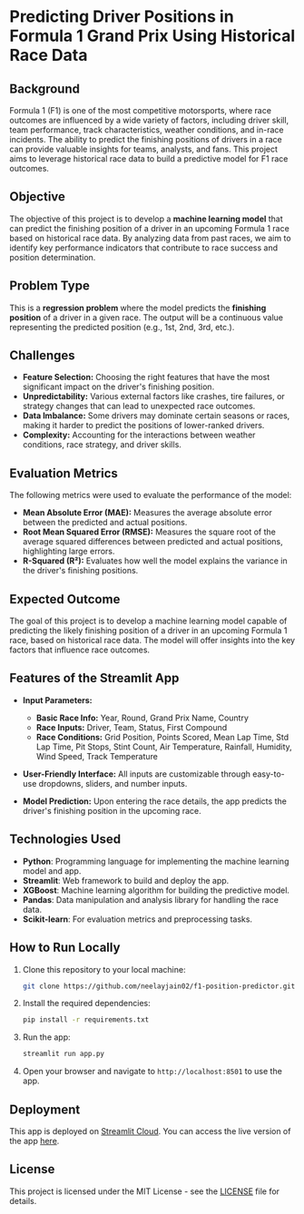 
# Predicting Driver Positions in Formula 1 Grand Prix Using Historical Race Data

## Background

Formula 1 (F1) is one of the most competitive motorsports, where race outcomes are influenced by a wide variety of factors, including driver skill, team performance, track characteristics, weather conditions, and in-race incidents. The ability to predict the finishing positions of drivers in a race can provide valuable insights for teams, analysts, and fans. This project aims to leverage historical race data to build a predictive model for F1 race outcomes.

## Objective

The objective of this project is to develop a **machine learning model** that can predict the finishing position of a driver in an upcoming Formula 1 race based on historical race data. By analyzing data from past races, we aim to identify key performance indicators that contribute to race success and position determination.

## Problem Type

This is a **regression problem** where the model predicts the **finishing position** of a driver in a given race. The output will be a continuous value representing the predicted position (e.g., 1st, 2nd, 3rd, etc.).

## Challenges

- **Feature Selection:** Choosing the right features that have the most significant impact on the driver's finishing position.
- **Unpredictability:** Various external factors like crashes, tire failures, or strategy changes that can lead to unexpected race outcomes.
- **Data Imbalance:** Some drivers may dominate certain seasons or races, making it harder to predict the positions of lower-ranked drivers.
- **Complexity:** Accounting for the interactions between weather conditions, race strategy, and driver skills.

## Evaluation Metrics

The following metrics were used to evaluate the performance of the model:

- **Mean Absolute Error (MAE):** Measures the average absolute error between the predicted and actual positions.
- **Root Mean Squared Error (RMSE):** Measures the square root of the average squared differences between predicted and actual positions, highlighting large errors.
- **R-Squared (R²):** Evaluates how well the model explains the variance in the driver's finishing positions.

## Expected Outcome

The goal of this project is to develop a machine learning model capable of predicting the likely finishing position of a driver in an upcoming Formula 1 race, based on historical race data. The model will offer insights into the key factors that influence race outcomes.

## Features of the Streamlit App

- **Input Parameters:**
  - **Basic Race Info:** Year, Round, Grand Prix Name, Country
  - **Race Inputs:** Driver, Team, Status, First Compound
  - **Race Conditions:** Grid Position, Points Scored, Mean Lap Time, Std Lap Time, Pit Stops, Stint Count, Air Temperature, Rainfall, Humidity, Wind Speed, Track Temperature
  
- **User-Friendly Interface:** All inputs are customizable through easy-to-use dropdowns, sliders, and number inputs.
- **Model Prediction:** Upon entering the race details, the app predicts the driver's finishing position in the upcoming race.
  
## Technologies Used

- **Python**: Programming language for implementing the machine learning model and app.
- **Streamlit**: Web framework to build and deploy the app.
- **XGBoost**: Machine learning algorithm for building the predictive model.
- **Pandas**: Data manipulation and analysis library for handling the race data.
- **Scikit-learn**: For evaluation metrics and preprocessing tasks.

## How to Run Locally

1. Clone this repository to your local machine:
   ```bash
   git clone https://github.com/neelayjain02/f1-position-predictor.git
   ```

2. Install the required dependencies:
   ```bash
   pip install -r requirements.txt
   ```

3. Run the app:
   ```bash
   streamlit run app.py
   ```

4. Open your browser and navigate to `http://localhost:8501` to use the app.

## Deployment

This app is deployed on [Streamlit Cloud](https://f1-driver-position-predictor.streamlit.app/). You can access the live version of the app [here](https://f1-driver-position-predictor.streamlit.app/).

## License

This project is licensed under the MIT License - see the [LICENSE](LICENSE) file for details.
